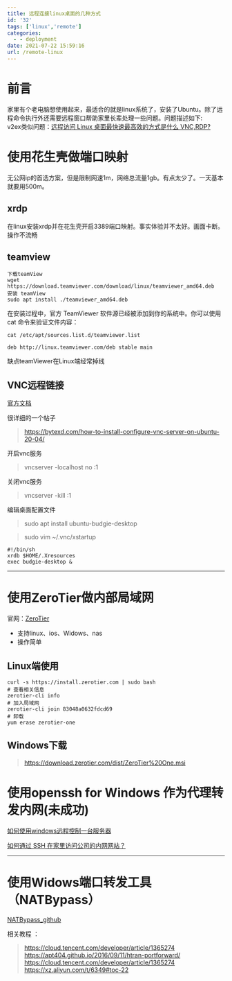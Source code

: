 ```yaml
---
title: 远程连接linux桌面的几种方式
id: '32'
tags: ['linux','remote']
categories:
  - - deployment
date: 2021-07-22 15:59:16
url: /remote-linux
---
```

# 前言
家里有个老电脑想使用起来，最适合的就是linux系统了，安装了Ubuntu。除了远程命令执行外还需要远程窗口帮助家里长辈处理一些问题。问题描述如下:  
v2ex类似问题：[远程访问 Linux 桌面最快速最高效的方式是什么 VNC,RDP?](https://v2ex.com/t/462243)
# 使用花生壳做端口映射
无公网ip的首选方案，但是限制网速1m，网络总流量1gb。有点太少了。一天基本就要用500m。
## xrdp
在linux安装xrdp并在花生壳开启3389端口映射。事实体验并不太好。画面卡断。操作不流畅
## teamview
```shell
下载teamView
wget https://download.teamviewer.com/download/linux/teamviewer_amd64.deb
安装 teamView
sudo apt install ./teamviewer_amd64.deb
``` 
在安装过程中，官方 TeamViewer 软件源已经被添加到你的系统中。你可以使用 cat 命令来验证文件内容：
``` 
cat /etc/apt/sources.list.d/teamviewer.list

deb http://linux.teamviewer.com/deb stable main
```
缺点teamViewer在Linux端经常掉线
## VNC远程链接
[官方文档](https://help.realvnc.com/hc/en-us/articles/360002253198-Installing-and-Removing-VNC-Connect#downloading-vnc-server-0-20)  

很详细的一个帖子
> https://bytexd.com/how-to-install-configure-vnc-server-on-ubuntu-20-04/

开启vnc服务
> vncserver -localhost no :1  

关闭vnc服务
> vncserver -kill :1

编辑桌面配置文件

> sudo apt install ubuntu-budgie-desktop

> sudo vim ~/.vnc/xstartup

```
#!/bin/sh
xrdb $HOME/.Xresources
exec budgie-desktop &
```

--- 

# 使用ZeroTier做内部局域网

官网：[ZeroTier](https://announce.zerotier.com/en)
- 支持linux、ios、Widows、nas
- 操作简单

## Linux端使用

```shell 
curl -s https://install.zerotier.com | sudo bash
# 查看相关信息
zerotier-cli info
# 加入局域网
zerotier-cli join 83048a0632fdcd69
# 卸载
yum erase zerotier-one
```
## Windows下载

> https://download.zerotier.com/dist/ZeroTier%20One.msi	

# 使用openssh for Windows 作为代理转发内网(未成功)

[如何使用windows远程控制一台服务器](https://cloud.tencent.com/developer/article/1420930)

[如何通过 SSH 在家里访问公司的内网网站？](https://www.v2ex.com/t/493717)

--- 

# 使用Widows端口转发工具（NATBypass）

[NATBypass_github](https://github.com/cw1997/NATBypass)

相关教程 ：  
> https://cloud.tencent.com/developer/article/1365274
https://apt404.github.io/2016/09/11/htran-portforward/
https://cloud.tencent.com/developer/article/1365274  
https://xz.aliyun.com/t/6349#toc-22

